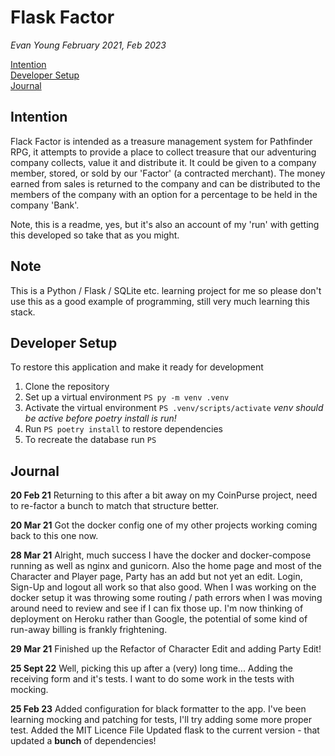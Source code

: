 # Flask Factor

_Evan Young February 2021, Feb 2023_

[Intention](#intention)\
[Developer Setup](#developer-setup)\
[Journal](#journal)

## Intention

Flack Factor is intended as a treasure management system for Pathfinder RPG, it attempts to provide a place to collect treasure that our adventuring company collects, value it and distribute it. It could be given to a company member, stored, or sold by our 'Factor' (a contracted merchant). The money earned from sales is returned to the company and can be distributed to the members of the company with an option for a percentage to be held in the company 'Bank'.

Note, this is a readme, yes, but it's also an account of my 'run' with getting this developed so take that as you might.

## Note

This is a Python / Flask / SQLite etc. learning project for me so please don't use this as a good example of programming, still very much learning this stack.

## Developer Setup

To restore this application and make it ready for development

1. Clone the repository
2. Set up a virtual environment `PS py -m venv .venv`
3. Activate the virtual environment `PS .venv/scripts/activate` _venv should be active before poetry install is run!_
4. Run `PS poetry install` to restore dependencies
5. To recreate the database run `PS `

## Journal

**20 Feb 21**
Returning to this after a bit away on my CoinPurse project, need to re-factor a bunch to match that structure better.

**20 Mar 21**
Got the docker config one of my other projects working coming back to this one now.

**28 Mar 21**
Alright, much success I have the docker and docker-compose running as well as nginx and gunicorn. Also the home page and most of the Character and Player page, Party has an add but not yet an edit. Login, Sign-Up and logout all work so that also good. When I was working on the docker setup it was throwing some routing / path errors when I was moving around need to review and see if I can fix those up. I'm now thinking of deployment on Heroku rather than Google, the potential of some kind of run-away billing is frankly frightening.

**29 Mar 21**
Finished up the Refactor of Character Edit and adding Party Edit!

**25 Sept 22**
Well, picking this up after a (very) long time... Adding the receiving form and it's tests. I want to do some work in the tests with mocking.

**25 Feb 23**
Added configuration for black formatter to the app.
I've been learning mocking and patching for tests, I'll try adding some more proper test. Added the MIT Licence File
Updated flask to the current version - that updated a **bunch** of dependencies!
